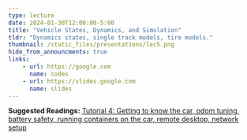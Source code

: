 ```yaml
---
type: lecture
date: 2024-01-30T12:00:00-5:00
title: "Vehicle States, Dynamics, and Simulation"
tldr: "Dynamics states, single track models, tire models."
thumbnail: /static_files/presentations/lec5.png
hide_from_announcments: true
links: 
    - url: https://google.com
      name: codes
    - url: https://slides.google.com
      name: slides
---
```

**Suggested Readings:**
[Tutorial 4: Getting to know the car, odom tuning, battery safety, running containers on the car, remote desktop, network setup](https://google.com)
